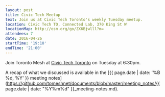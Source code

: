 ```yaml
---
layout: post
title: Civic Tech Meetup
text: Join us at Civic Tech Toronto's weekly Tuesday meetup.
location: Civic Tech TO, Connected Lab, 370 King St W
locationMap: http://osm.org/go/ZX6Bjwlll?m=
attendees: 7
date: 2016-04-26
startTime: '19:10'
endTime: '21:00'
---
```


Join Toronto Mesh at [Civic Tech Toronto](http://civictech.ca) on Tuesday at 6:30pm.

A recap of what we discussed is available in the [{{ page.date | date: '%B %d, %Y' }} meeting notes](https://github.com/tomeshnet/documents/blob/master/meeting_notes/{{ page.date | date: "%Y%m%d" }}_meeting-notes.md).
